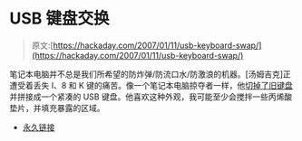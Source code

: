 # USB 键盘交换

> 原文:[https://hackaday.com/2007/01/11/usb-keyboard-swap/](https://hackaday.com/2007/01/11/usb-keyboard-swap/)

笔记本电脑并不总是我们所希望的防炸弹/防流口水/防激浪的机器。[汤姆吉克]正遭受着丢失 I、8 和 K 键的痛苦。像一个笔记本电脑掠夺者一样，他[切掉了旧键盘](http://tomthegeek.blogspot.com/2007/01/ultimate-dell-8ik-keyboard-fix.html)并拼接成一个紧凑的 USB 键盘。他喜欢这种外观，我可能至少会搅拌一些丙烯酸垫片，并填充暴露的区域。

*   [永久链接](http://tomthegeek.blogspot.com/2007/01/ultimate-dell-8ik-keyboard-fix.html)